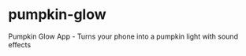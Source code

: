 pumpkin-glow
============

Pumpkin Glow App - Turns your phone into a pumpkin light with sound effects

